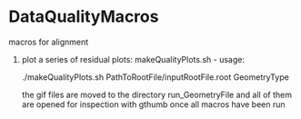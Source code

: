 # DataQualityMacros
macros for alignment

1) plot a series of residual plots: makeQualityPlots.sh - usage:

   ./makeQualityPlots.sh PathToRootFile/inputRootFile.root GeometryType
   
   the gif files are moved to the directory run_GeometryFile and all of them are opened for inspection with gthumb once all     macros  have been run
